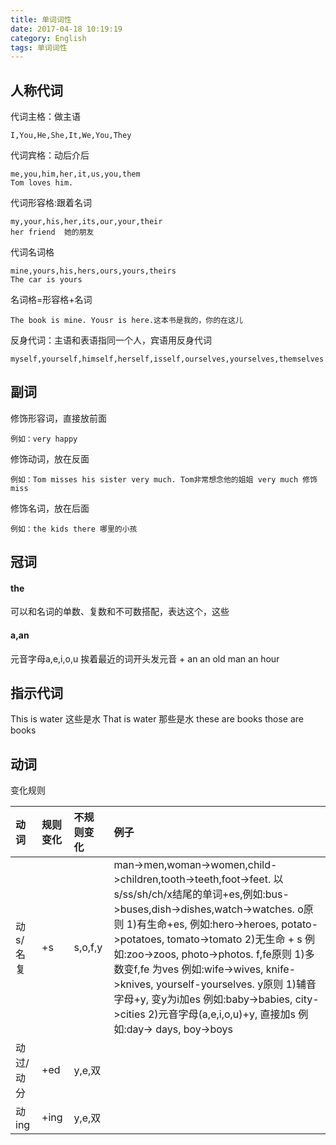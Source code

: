 ```yaml
---
title: 单词词性
date: 2017-04-18 10:19:19
category: English
tags: 单词词性
---
```

人称代词
---
代词主格：做主语	

	I,You,He,She,It,We,You,They
代词宾格：动后介后

	me,you,him,her,it,us,you,them		
	Tom loves him.
代词形容格:跟着名词	

	my,your,his,her,its,our,your,their	
	her friend	她的朋友
代词名词格		
	
	mine,yours,his,hers,ours,yours,theirs	
	The car is yours
名词格=形容格+名词	
	
	The book is mine. Yousr is here.这本书是我的，你的在这儿
反身代词：主语和表语指同一个人，宾语用反身代词
	
	myself,yourself,himself,herself,isself,ourselves,yourselves,themselves

副词
---
修饰形容词，直接放前面
	
	例如：very happy

修饰动词，放在反面
	
	例如：Tom misses his sister very much. Tom非常想念他的姐姐	very much 修饰 miss

修饰名词，放在后面

	例如：the kids there 哪里的小孩

冠词
---
#### the
可以和名词的单数、复数和不可数搭配，表达这个，这些

#### a,an
元音字母a,e,i,o,u
挨着最近的词开头发元音 + an
an old man
an hour

指示代词
---
This is water 这些是水
That is water 那些是水
these are books
those are books

动词
---
变化规则

|动词|规则变化|不规则变化|例子|
|:---|:---|:---|:---|
|动s/名复	|+s		|s,o,f,y	|man->men,woman->women,child->children,tooth->teeth,foot->feet. 以s/ss/sh/ch/x结尾的单词+es,例如:bus->buses,dish->dishes,watch->watches.  o原则 1)有生命+es, 例如:hero->heroes, potato->potatoes, tomato->tomato 2)无生命 + s 例如:zoo->zoos, photo->photos. f,fe原则 1)多数变f,fe 为ves 例如:wife->wives, knife->knives, yourself-yourselves. y原则 1)辅音字母+y, 变y为i加es 例如:baby->babies, city->cities 2)元音字母(a,e,i,o,u)+y, 直接加s 例如:day-> days, boy->boys|
|动过/动分	|+ed		|y,e,双		|	|
|动ing		|+ing		|y,e,双		|	|






























